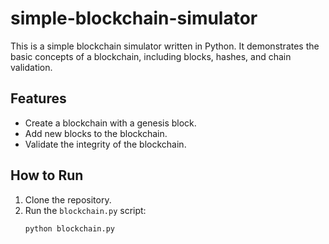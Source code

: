 # simple-blockchain-simulator

This is a simple blockchain simulator written in Python. It demonstrates the basic concepts of a blockchain, including blocks, hashes, and chain validation.

## Features
- Create a blockchain with a genesis block.
- Add new blocks to the blockchain.
- Validate the integrity of the blockchain.

## How to Run
1. Clone the repository.
2. Run the `blockchain.py` script:
   ```bash
   python blockchain.py
